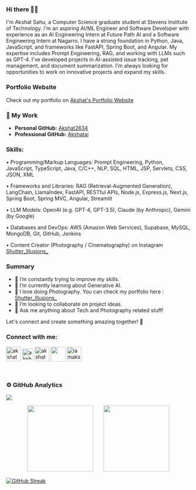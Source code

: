 ### Hi there 👋🏻

I'm Akshat Sahu, a Computer Science graduate student at Stevens Institute of Technology. I'm an aspiring AI/ML Engineer and Software Developer with experience as an AI Engineering Intern at Future Path AI and a Software Engineering Intern at Nagarro. I have a strong foundation in Python, Java, JavaScript, and frameworks like FastAPI, Spring Boot, and Angular. My expertise includes Prompt Engineering, RAG, and working with LLMs such as GPT-4. I've developed projects in AI-assisted issue tracking, pet management, and document summarization. I'm always looking for opportunities to work on innovative projects and expand my skills.

### Portfolio Website

Check out my portfolio on [Akshat's Portfolio Website](akshatsahuportfolio.vercel.app)


### 🏢 My Work  
- **Personal GitHub:** [Akshat2634](https://github.com/Akshat2634)  
- **Professional GitHub:** [Akshatai](https://github.com/Akshatai)  


### Skills: <br>
  • Programming/Markup Languages: Prompt Engineering, Python, JavaScript, TypeScript, Java, C/C++, NLP, SQL, HTML, JSP, Servlets, CSS, JSON, XML

  • Frameworks and Libraries: RAG (Retrieval-Augmented Generation), LangChain, LlamaIndex, FastAPI, RESTful APIs, Node.js, Express.js, Next.js, Spring Boot, Spring MVC, Angular, Streamlit 

  • LLM Models: OpenAI (e.g. GPT-4, GPT-3.5), Claude (by Anthropic), Gemini (by Google)
  
  • Databases and DevOps: AWS (Amazon Web Services), Supabase, MySQL, MongoDB, Git, GitHub, Jenkins 


• Content Creator (Photography / Cinematography) on Instagram  [Shutter_Illusions_](https://www.instagram.com/shutter_illusions_/) 


### Summary

- 🔭 I’m constantly trying to improve my skills.
- 🌱 I’m currently learning about Generative AI.
- 📸 I love doing Photography. You can check my portfolio here :  [Shutter_Illusions_](https://www.instagram.com/shutter_illusions_/) 
- 👯 I’m looking to collaborate on project ideas.
- 💬 Ask me anything about Tech and Photography related stuff!
  

Let's connect and create something amazing together! 🚀


<h3 align="left">Connect with me:</h3>
<p align="left">
<a href="https://www.linkedin.com/in/akshat2634/" target="blank"><img align="center" src="https://img.icons8.com/color/48/000000/linkedin-2--v1.png" alt="akshat2634" height="40" width="40" /></a>
<a href="https://www.kaggle.com/akshatsahu2634" target="blank"><img align="center" src="https://raw.githubusercontent.com/rahuldkjain/github-profile-readme-generator/master/src/images/icons/Social/kaggle.svg" alt="akshatsahu2634" height="30" width="30" /></a>
<a href="https://www.hackerrank.com/akshat2634" target="blank"><img align="center" src="https://raw.githubusercontent.com/rahuldkjain/github-profile-readme-generator/master/src/images/icons/Social/hackerrank.svg" alt="akshat2634" height="40" width="40" /></a>
<a href="mailto:akshatsahu1@gmail.com" title="Mail me" target="_blank" onclick="window.open('your WS URL');">
<img align="center" src="https://img.icons8.com/color/48/000000/gmail-new.png" height="40" width="40"/></a>
<a href="https://www.instagram.com/iamakshatsahu/" target="blank"><img align="center" src="https://raw.githubusercontent.com/rahuldkjain/github-profile-readme-generator/master/src/images/icons/Social/instagram.svg" alt="iamakshatsahu" height="40" width="40" /></a>  
</p> <br>


### ⚙️ GitHub Analytics

<img src="https://komarev.com/ghpvc/?username=Akshat2634&label=Profile+Views">    

<p align="center">
<img height="180em" src="https://github-readme-stats.vercel.app/api?username=Akshat2634&count_private=true&show_icons=true&theme=algolia">
&nbsp &nbsp &nbsp
<img height="180em" src ="https://github-readme-stats.vercel.app/api/top-langs/?username=Akshat2634&layout=compact&theme=algolia">
</p>

[![GitHub Streak](https://github-readme-streak-stats.herokuapp.com?user=Akshat2634&theme=algolia&date_format=M%20j%5B%2C%20Y%5D)](https://git.io/streak-stats)




